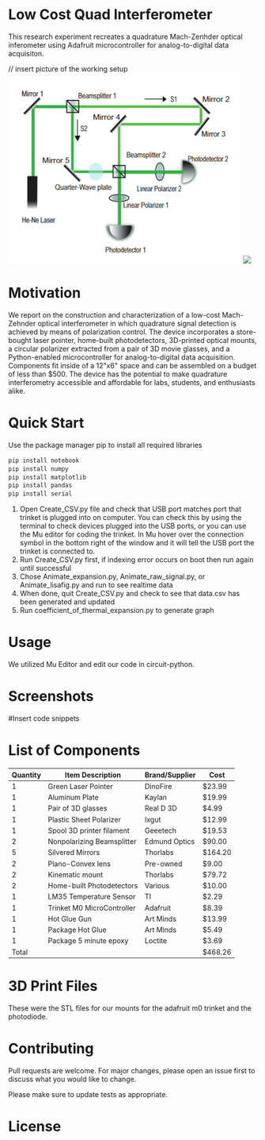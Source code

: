 # Low Cost Quad Interferometer
This research experiment recreates a quadrature Mach-Zenhder optical inferometer using Adafruit microcontroller for analog-to-digital data acquisiton. 



// insert picture of the working setup
![](images/interferometer_schematic.png)
![](images/final_setup.png)

# Motivation
We report on the construction and characterization of a low-cost Mach-Zehnder optical interferometer in which quadrature signal detection is achieved by means of polarization control. The device incorporates a store-bought laser pointer, home-built photodetectors, 3D-printed optical mounts, a circular polarizer extracted from a pair of 3D movie glasses, and a Python-enabled microcontroller for analog-to-digital data acquisition. Components fit inside of a 12"x6" space and can be assembled on a budget of less than \$500. The device has the potential to make quadrature interferometry accessible and affordable for labs, students, and enthusiasts alike.

# Quick Start
Use the package manager pip to install all required libraries
```bash
pip install notebook
pip install numpy
pip install matplotlib
pip install pandas
pip install serial
```
1. Open Create_CSV.py file and check that USB port matches port that trinket is plugged into
on computer. You can check this by using the terminal to check devices plugged into the USB
ports, or you can use the Mu editor for coding the trinket. In Mu hover over the connection
symbol in the bottom right of the window and it will tell the USB port the trinket is connected to.
2. Run Create_CSV.py first, if indexing error occurs on boot then run again until successful
3. Chose Animate_expansion.py, Animate_raw_signal.py, or Animate_lisafig.py and run to see
realtime data
4. When done, quit Create_CSV.py and check to see that data.csv has been generated and
updated
5. Run coefficient_of_thermal_expansion.py to generate graph
# Usage
We utilized Mu Editor and edit our code in circuit-python.

# Screenshots
#Insert code snippets

# List of Components
Quantity | Item Description | Brand/Supplier | Cost 
-------- | ---------------- | -------------- | ------
1 | Green Laser Pointer | DinoFire | $23.99
1 | Aluminum Plate | Kaylan | $19.99
1 | Pair of 3D glasses | Real D 3D | $4.99
1 | Plastic Sheet Polarizer | Ixgut | $12.99
1 | Spool 3D printer filament | Geeetech | $19.53
2 | Nonpolarizing Beamsplitter | Edmund Optics | $90.00
5 | Silvered Mirrors | Thorlabs | $164.20
2 | Plano-Convex lens | Pre-owned | $9.00
2 | Kinematic mount | Thorlabs | $79.72
2 | Home-built Photodetectors | Various | $10.00
1 | LM35 Temperature Sensor | TI | $2.29
1 | Trinket M0 MicroController | Adafruit | $8.39
1 | Hot Glue Gun | Art Minds | $13.99
1 | Package Hot Glue | Art Minds | $5.49
1 | Package 5 minute epoxy | Loctite | $3.69
Total | | |$468.26


# 3D Print Files
These were the STL files for our mounts for the adafruit m0 trinket and the photodiode. 

# Contributing
Pull requests are welcome. For major changes, please open an issue first to discuss what you would like to change.

Please make sure to update tests as appropriate.
# License

